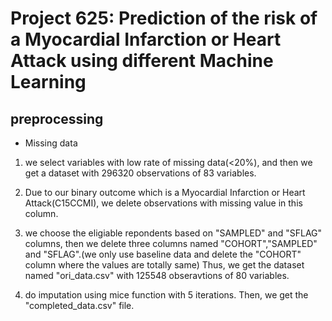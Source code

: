 # Project 625: Prediction of the risk of a Myocardial Infarction or Heart Attack using different Machine Learning 


## preprocessing
- Missing data
1. we select variables with low rate of missing data(<20%), and then we get a dataset with 296320 observations of 83 variables.

2. Due to our binary outcome which is a Myocardial Infarction or Heart Attack(C15CCMI), we delete observations with missing value in this column.

3. we choose the eligiable repondents based on "SAMPLED" and "SFLAG" columns, then we delete three columns named "COHORT","SAMPLED" and "SFLAG".(we only use baseline data and delete the "COHORT" column where the values are totally same) Thus, we get the dataset named "ori_data.csv" with 125548 obseravtions of 80 variables.

4. do imputation using mice function with 5 iterations. Then, we get the "completed_data.csv" file.
